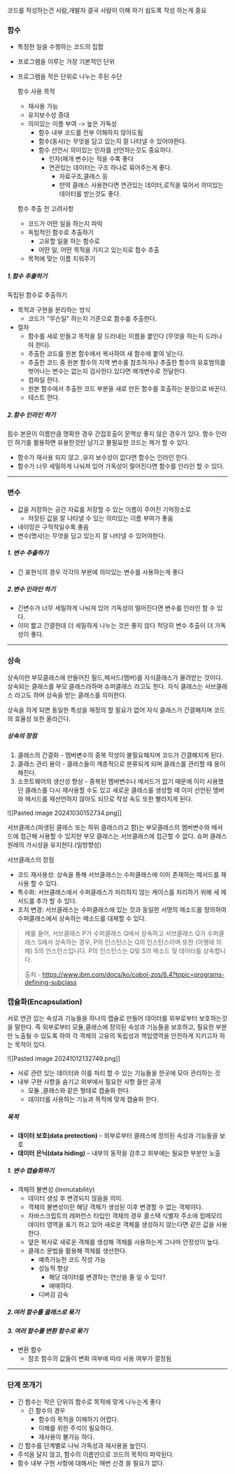 코드를 작성하는건 사람,개발자 결국 사람이 이해 하기 쉽도록 작성 하는게 중요

### 함수
- 특정한 일을 수행하는 코드의 집합
- 프로그램을 이루는 가장 기본적인 단위
- 프로그램을 작은 단위로 나누는 주된 수단

	함수 사용 목적
	- 재사용 가능
	- 유지보수성 증대
	- 의미있는 이름 부여 -> 높은 가독성
		- 함수 내부 코드를 전부 이해하지 않아도됨
		- 함수(동사)는 무엇을 담고 있는지 잘 나타낼 수 있어야한다.
		- 함수 선언시 의미있는 인자를 선언하는것도 중요하다.
			- 인자(매개 변수)는 적을 수록 좋다
			- 연관있는 데이터는 구조 하나로 묶어주는게 좋다.
				- 자료구조,클래스 등
				- 만약 클래스 사용한다면 연관있는 데이터,로직을 묶어서 의미있는 데이터를 받는것도 좋다.
	
	함수 추출 전 고려사항
	- 코드가 어떤 일을 하는지 파악
	- 독립적인 함수로 추출하기
		- 고유할 일을 하는 함수로 
		- 어떤 일, 어떤 목적을 가지고 있는지로 함수 추출
	- 목적에 맞는 이름 지워주기

##### 1.함수 추출하기
독립된 함수로 추출하기

- 목적과 구현을 분리하는 방식
	- 코드가 "무슨일" 하는지 기준으로 함수를 추출한다.
- 절차
	- 함수를 새로 만들고 목적을 잘 드러내는 이름을 붙인다 (무엇을 하는지 드러나야 한다).
	- 추출한 코드를 원본 함수에서 복사하여 새 함수에 붙여 넣는다.
	- 추출한 코드 중 원본 함수의 지역 변수를 참조하거나 추출한 함수의 유효범의를 벗어나는 변수는 없는지 검사한다.있다면 매개변수로 전달한다.
	- 컴파일 한다.
	- 원본 함수에서 추출한 코드 부분을 새로 만든 함수를 호출하는 문장으로 바꾼다.
	- 테스트 한다.

##### 2.함수 인라인 하기
힘수 본문이 이름만큼 명확한 경우 간접호출이 문맥상 좋지 않은 경우가 있다.
함수 인라인 하기를 활용하면 유용한것만 남기고 불필요한 코드는 제거 할 수 있다.
- 함수가 재사용 되지 않고 ,유지 보수성이 없다면 함수는 인라인 한다.
- 함수가 너무 세밀하게 나눠져 있어 가독성이 떨어진다면 함수를 인라인 할 수 있다.

---
### 변수
- 값을 저장하는 공간 자료를 저장할 수 있는 이름이 주어진 기억장소로 
	- 저장된 값을 잘 나타낼 수 있는 의미있는 이름 부여가 좋음
- 네이밍은  구적적일수록 좋음
- 변수(명사)는 무엇을 담고 있는지 잘 나타낼 수 있어야한다.

##### 1. 변수 추출하기
- 긴 표현식의 경우 각각의 부분에 의미있는 변수를 사용하는게 좋다
##### 2.변수 인라인 하기
- 긴변수가 너무 세밀하게 나눠져 있어 가독성이 떨어진다면 변수를 인라인 할 수 있다.
- 이미 짧고 간결한데  더 세밀하게 나누는 것은 좋지 않다 적당히 변수 추출이 더 가독성이 좋다.

---
### 상속
상속이란 부모클래스에 만들어진 필드,메서드(멤버)를 자식클래스가 물려받는 것이다.
상속되는 클래스를 부모 클래스라하며 슈퍼클래스 라고도 한다. 자식 클래스는 서브클래스 라고도 하며 상속을 받는 클래스를 의미한다.

상속을 하게 되면 동일한 특성을 재정의 할 필요가 없어 자식 클래스가 간결해지며 코드의 효율성 또한 올라간다.
##### 상속의 장점
1. 클래스의 간결화 - 멤버변수의 중복 작성이 불필요해지며 코드가 간결해지게 된다.
2. 클래스 관리 용이 - 클래스들이 계층적으로 분류되게 되며 클래스를 관리할 때 용이해진다.
3. 소프트웨어의 생산성 향상 - 중복된 멤버변수나 메서드가 없기 때문에 이미 사용했던 클래스를 다시 재사용할 수도 있고 새로운 클래스를 생성할 때 이미 선언된 멤버와 메서드를 재선언하지 않아도 되므로 작성 속도 또한 빨라지게 된다.

![[Pasted image 20241030152734.png]]

서브클래스(파생된 클래스 또는 하위 클래스라고 함)는 부모클래스의 멤버변수와 메서드에 접근해 사용할 수 있지만 부모 클래스는 서브클래스에 접근할 수 없다. 슈퍼 클래스 원래의 가시성을 유지한다.(일방향성)

서브클래스의 장점
- 코드 재사용성: 상속을 통해 서브클래스는 수퍼클래스에 이미 존재하는 메서드를 재사용 할 수 있다.
- 특수화: 서브클래스에서 수퍼클래스가 처리하지 않는 케이스를 처리하기 위해 세 메서드를 추가 할 수 있다.
- 조치 변경: 서브클래스는 수퍼클래스에 있는 것과 동일한 서명의 메소드를 정의하여 수퍼클래스에서 상속하는 메소드를 대체할 수 있다.


> 예를 들어, 서브클래스 P가 수퍼클래스 Q에서 상속하고 서브클래스 Q가 수퍼클래스 S에서 상속하는 경우, P의 인스턴스는 Q의 인스턴스이며 또한 (이행에 의해) S의 인스턴스입니다. P의 인스턴스는 Q및 S의 메소드 및 데이터를 상속합니다.
> 
> 출처 - https://www.ibm.com/docs/ko/cobol-zos/6.4?topic=programs-defining-subclass





### 캡슐화(Encapsulation)
서로 연관 있는 속성과 기능들을 하나의 캡슐로 만들어 데이터를 외부로부터 보호하는것을 말한다.
즉 외부로부터 모듈,클래스에 정의된 속성과 기능들을 보호하고, 필요한 부분만 노출될 수 있도록 하여 각 객체의 고유의 독립성과 책임영역을 안전하게 지키고자 하는 목적이 있다.

![[Pasted image 20241012132749.png]]

- 서로 관련 있는 데이터와 이를 처리 할 수 있는 기능들을 한곳에 모아 관리하는 것
- 내부 구현 사항을 숨기고 외부에서 필요한 사항 들만 공개
	- 모듈 ,클래스와 같은 형태로 캡슐화 한다.
	- 데이터를 사용하는 기능과 목적에 맞게 캡슐화 한다.

##### 목적
- **데이터 보호(data protection)** – 외부로부터 클래스에 정의된 속성과 기능들을 보호
- **데이터 은닉(data hiding)** – 내부의 동작을 감추고 외부에는 필요한 부분만 노출
##### 1. 변수 캡슐화하기
- 객체의 불변성 (Immutability)
	- 데이터 생성 후 변경되지 않음을 의미.
	- 객체의 불변성이란 해당 객체가 생성된 이후 변경할 수 없는 객체이다.
	- 자바스크립트의 레퍼런스 타입인 객체의 경우 콜스택 식별자 주소에 힙메모리 데이터 영역을 표기 하고 있어 새로운 객체를 생성하지 않는다면 같은 값을 사용한다. 
	- 얖은 복사로 새로운 객체를 생성해 객체를 사용하는게 그나마 안정성이 높다.
	- 클래스 문법을 활용해 객체를 생선한다.
		- 예측가능한 코드 작성 가능
		- 성능적 향상
			- 해당 데이터를 변경하는 연산을 줄 일 수 있다?
			- 애매하다.
		- 디버깅 감속
##### 2.여러 함수를 클래스로 묶기
##### 3. 여러 함수를 변환 함수로 묶기
- 변환 함수
	- 참조 함수의 값들이 변화 여부에 따라 사용 여부가 결정됨

---
### 단계 쪼개기
- 긴 함수는 작은 단위의 함수로 목적에 맞게 나누는게 좋다
	- 긴 함수의 경우
		- 함수의 목적을 이해하기 어렵다.
		- 이해를 위한 주석이 필요하다.
		- 재사용이 불가능 하다.
- 긴 함수를 단계별로 나눠 가독성과 재사용을 높인다.
- 주석을 달지 않고, 함수의 이름만으로 코드의 목적이 파악된다.
- 함수 내부 구현 사항에 대해서는 매번 신경 쓸 필요가 없다.
